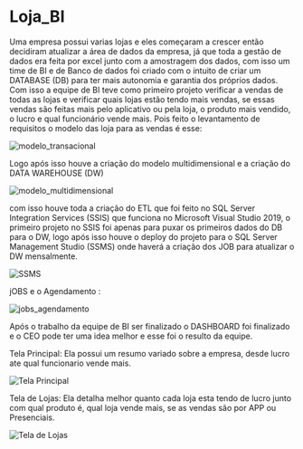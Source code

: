# Loja_BI
 
Uma empresa possui varias lojas e eles começaram a crescer então decidiram atualizar a área de dados da empresa, já que toda a gestão de dados era feita por excel junto com a amostragem dos dados, com isso um time de BI e de Banco de dados foi criado com o intuito de criar um DATABASE (DB) para ter mais autonomia e garantia dos próprios dados. Com isso a equipe de BI teve como primeiro projeto verificar a vendas de todas as lojas e verificar quais lojas estão tendo mais vendas, se essas vendas são feitas mais pelo aplicativo ou pela loja, o produto mais vendido, o lucro e qual funcionário vende mais. Pois feito o levantamento de requisitos o modelo das loja para as vendas é esse:

![modelo_transacional](https://github.com/VictorEMF/LojaBI/assets/70483515/7c07c66b-3c3c-4fa2-a5e6-5f6f464870e7)

Logo após isso houve a criação do modelo multidimensional e a criação do DATA WAREHOUSE (DW)

![modelo_multidimensional](https://github.com/VictorEMF/LojaBI/assets/70483515/acb356bb-a1c7-4f48-b68d-2f523fa61c16)

com isso houve toda a criação do ETL que foi feito no SQL Server Integration Services (SSIS) que funciona no Microsoft Visual Studio 2019, o primeiro projeto no SSIS foi apenas para puxar os primeiros dados do DB para o DW, logo após isso houve o deploy do projeto para o SQL Server Management Studio (SSMS) onde haverá a criação dos JOB para atualizar o DW mensalmente.

![SSMS](https://github.com/VictorEMF/LojaBI/assets/70483515/db6cc7f8-d16d-43a8-81c5-e1faa0f715e8)

jOBS e o Agendamento :

![jobs_agendamento](https://github.com/VictorEMF/LojaBI/assets/70483515/c9cf3a60-b43c-4490-9d68-b58988766f1c)

Após o trabalho da equipe de BI ser finalizado o DASHBOARD foi finalizado e o CEO pode ter uma idea melhor e esse foi o resulto da equipe.

Tela Principal:
Ela possui um resumo variado sobre a empresa, desde lucro ate qual funcionario vende mais.

![Tela Principal](https://github.com/VictorEMF/LojaBI/assets/70483515/429c47c2-0999-464c-877f-e9e912816596)

Tela de Lojas:
Ela detalha melhor quanto cada loja esta tendo de lucro junto com qual produto é, qual loja vende mais, se as vendas são por APP ou Presenciais.

![Tela de Lojas](https://github.com/VictorEMF/LojaBI/assets/70483515/33b61f09-e80d-491b-b566-3431e3b90e84)
